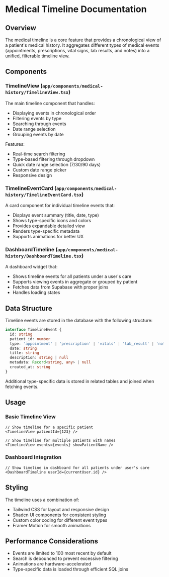 # Medical Timeline Documentation

## Overview

The medical timeline is a core feature that provides a chronological view of a patient's medical history. It aggregates different types of medical events (appointments, prescriptions, vital signs, lab results, and notes) into a unified, filterable timeline view.

## Components

### TimelineView (`app/components/medical-history/TimelineView.tsx`)

The main timeline component that handles:
- Displaying events in chronological order
- Filtering events by type
- Searching through events
- Date range selection
- Grouping events by date

Features:
- Real-time search filtering
- Type-based filtering through dropdown
- Quick date range selection (7/30/90 days)
- Custom date range picker
- Responsive design

### TimelineEventCard (`app/components/medical-history/TimelineEventCard.tsx`)

A card component for individual timeline events that:
- Displays event summary (title, date, type)
- Shows type-specific icons and colors
- Provides expandable detailed view
- Renders type-specific metadata
- Supports animations for better UX

### DashboardTimeline (`app/components/medical-history/DashboardTimeline.tsx`)

A dashboard widget that:
- Shows timeline events for all patients under a user's care
- Supports viewing events in aggregate or grouped by patient
- Fetches data from Supabase with proper joins
- Handles loading states

## Data Structure

Timeline events are stored in the database with the following structure:

```typescript
interface TimelineEvent {
  id: string
  patient_id: number
  type: 'appointment' | 'prescription' | 'vitals' | 'lab_result' | 'note'
  date: string
  title: string
  description: string | null
  metadata: Record<string, any> | null
  created_at: string
}
```

Additional type-specific data is stored in related tables and joined when fetching events.

## Usage

### Basic Timeline View
```tsx
// Show timeline for a specific patient
<TimelineView patientId={123} />

// Show timeline for multiple patients with names
<TimelineView events={events} showPatientName />
```

### Dashboard Integration
```tsx
// Show timeline in dashboard for all patients under user's care
<DashboardTimeline userId={currentUser.id} />
```

## Styling

The timeline uses a combination of:
- Tailwind CSS for layout and responsive design
- Shadcn UI components for consistent styling
- Custom color coding for different event types
- Framer Motion for smooth animations

## Performance Considerations

- Events are limited to 100 most recent by default
- Search is debounced to prevent excessive filtering
- Animations are hardware-accelerated
- Type-specific data is loaded through efficient SQL joins 